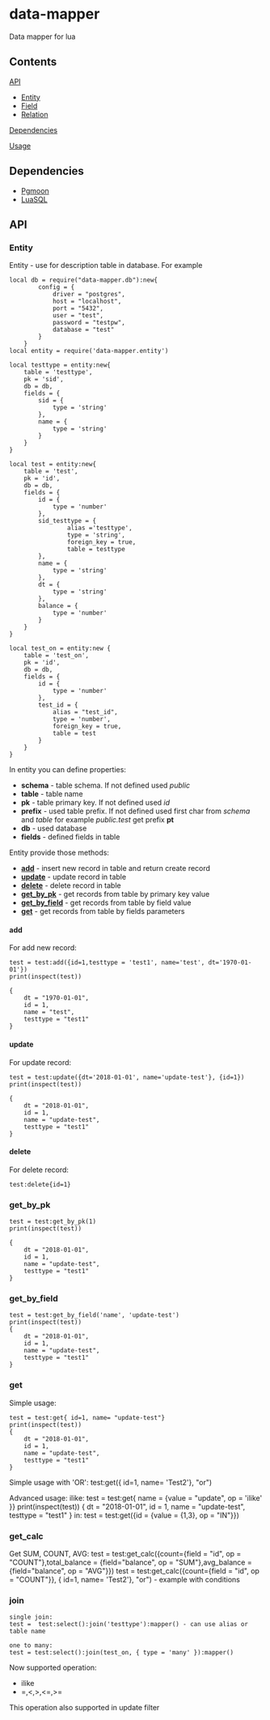 # data-mapper

Data mapper for lua

## Contents

[API](#api)
+ [Entity](#entity)
+ [Field](#field)
+ [Relation](#relation)

[Dependencies](#dependencies)

[Usage](#usage)

## Dependencies

 - [Pgmoon](https://github.com/leafo/pgmoon "Pgmoon github")
 - [LuaSQL](https://keplerproject.github.io/luasql/index.html "LuaSQL home page")
 
## API

### Entity

Entity - use for description table in database. For example

	local db = require("data-mapper.db"):new{
			config = {
				driver = "postgres",
				host = "localhost",
				port = "5432",
				user = "test",
				password = "testpw",
				database = "test"
			}
		}
    local entity = require('data-mapper.entity')

	local testtype = entity:new{
		table = 'testtype',
		pk = 'sid',
		db = db,
		fields = {
			sid = {
				type = 'string'
			},
			name = {
				type = 'string'
			}
		}
	}

	local test = entity:new{
		table = 'test',
		pk = 'id',
		db = db,
		fields = {
			id = {
				type = 'number'
            },
			sid_testtype = {
                    alias ='testtype',
                    type = 'string',
                    foreign_key = true,
                    table = testtype
            },
            name = {
				type = 'string'
			},
			dt = {
				type = 'string'
            },
            balance = {
				type = 'number'
            }
        }
    }

    local test_on = entity:new {
        table = 'test_on',
        pk = 'id',
        db = db,
        fields = {
            id = {
                type = 'number'
            },
            test_id = {
                alias = "test_id",
                type = 'number',
                foreign_key = true,
                table = test
            }
        }
    }

In entity you can define properties:

 - **schema** - table schema. If not defined used *public*
 - **table** - table name 
 - **pk** - table primary key. If not defined used *id*
 - **prefix** - used table prefix. If not defined used first char from *schema* and *table* for example
    *public.test* get prefix **pt**  
 - **db** - used database 
 - **fields** - defined fields in table
 
 Entity provide those methods:
 
  - [**add**](#add) - insert new record in table and return create record
  - [**update**](#update) - update record in table
  - [**delete**](#delete) - delete record in table
  - [**get_by_pk**](#get_by_pk) - get records from table by primary key value
  - [**get_by_field**](#get_by_field) - get records from table by field value 
  - [**get**](#get) - get records from table by fields parameters

#### add 
For add new record:

	test = test:add({id=1,testtype = 'test1', name='test', dt='1970-01-01'})
	print(inspect(test))
	
	{
        dt = "1970-01-01",
        id = 1,
        name = "test",
        testtype = "test1"
	}

#### update
For update record:

	test = test:update({dt='2018-01-01', name='update-test'}, {id=1})
	print(inspect(test))
	
	{
        dt = "2018-01-01",
        id = 1,
        name = "update-test",
        testtype = "test1"
	}

#### delete 
For delete record:

	test:delete{id=1}
	
### get_by_pk

	test = test:get_by_pk(1)
	print(inspect(test))
	
	{
		dt = "2018-01-01",
        id = 1,
        name = "update-test",
        testtype = "test1"
    }

### get_by_field

	test = test:get_by_field('name', 'update-test')
	print(inspect(test))
	{
		dt = "2018-01-01",
        id = 1,
        name = "update-test",
        testtype = "test1"
    }

### get

Simple usage:

	test = test:get{ id=1, name= "update-test"}
	print(inspect(test))
	{
		dt = "2018-01-01",
        id = 1,
        name = "update-test",
        testtype = "test1"
    }
Simple usage with 'OR':
	test:get({ id=1, name= 'Test2'}, "or")

Advanced usage:
    ilike:
	test = test:get{ name = {value = "update", op = 'ilike' }}
	print(inspect(test))
	{
		dt = "2018-01-01",
        id = 1,
        name = "update-test",
        testtype = "test1"
	}
	in:
 	test = test:get({id = {value = {1,3}, op = "IN"}})

### get_calc

Get SUM, COUNT, AVG:
    test = test:get_calc({count={field = "id", op = "COUNT"},total_balance = {field="balance", op = "SUM"},avg_balance = {field="balance", op = "AVG"}})
    test = test:get_calc({count={field = "id", op = "COUNT"}}, { id=1, name= 'Test2'}, "or") - example  with conditions

### join
    single join:
    test =  test:select():join('testtype'):mapper() - can use alias or table name

    one to many:
    test = test:select():join(test_on, { type = 'many' }):mapper()

Now supported operation:
 * ilike
 * =,<,>,<=,>=
 
This operation also supported in update filter


  